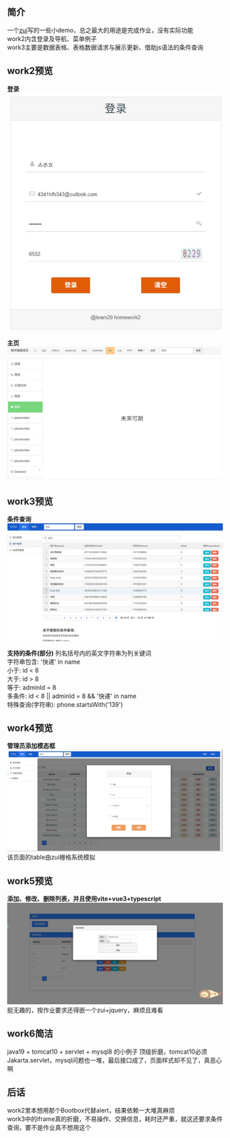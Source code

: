 ## 简介
一个[zui](https://github.com/easysoft/zui)写的一些小demo，总之最大的用途是完成作业，没有实际功能  
work2内含登录及导航、菜单例子   
work3主要是数据表格、表格数据请求与展示更新、借助js语法的条件查询  

## work2预览
**登录**
![](assets/img1.jpg)

**主页**
![](assets/img2.jpg)

## work3预览
**条件查询**
![](assets/img3.jpg)

**支持的条件(部分)**
列名括号内的英文字符串为列关键词  
字符串包含: '快递' in name  
小于: id < 8  
大于: id > 8  
等于: adminId = 8  
多条件: id < 8 || adminId = 8 && '快递' in name  
特殊查询(字符串): phone.startsWith('139')  

## work4预览
**管理员添加模态框**
![](assets/img4.jpg)  
该页面的table由zui栅格系统模拟

## work5预览
**添加、修改、删除列表，并且使用vite+vue3+typescript**
![](assets/img5.jpg)  
挺无趣的，按作业要求还得嵌一个zui+jquery，麻烦且难看

## work6简洁
java19 + tomcat10 + servlet + mysql8 的小例子
顶级折磨，tomcat10必须Jakarta.servlet，mysql问题也一堆，最后接口成了，页面样式却不见了，真恶心啊


## 后话
work2里本想用那个Bootbox代替alert，结果依赖一大堆真麻烦  
work3中的iframe真的折磨，不易操作、交换信息，耗时还严重，就这还要求条件查询，要不是作业真不想用这个    
